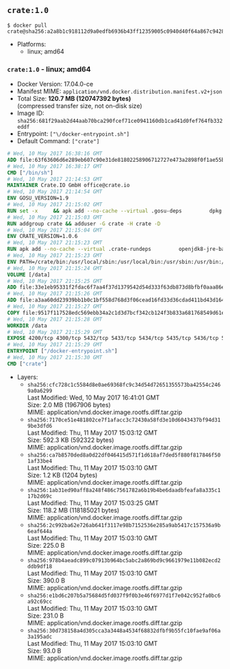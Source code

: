 ## `crate:1.0`

```console
$ docker pull crate@sha256:a2a8b1c918112d9a0edfb6936b43ff12359005c0940d40f64a867c9428235817
```

-	Platforms:
	-	linux; amd64

### `crate:1.0` - linux; amd64

-	Docker Version: 17.04.0-ce
-	Manifest MIME: `application/vnd.docker.distribution.manifest.v2+json`
-	Total Size: **120.7 MB (120747392 bytes)**  
	(compressed transfer size, not on-disk size)
-	Image ID: `sha256:681f29aab2d44aab70bca290fcef71ce0941160db1cad41d0fef764fb332eddf`
-	Entrypoint: `["\/docker-entrypoint.sh"]`
-	Default Command: `["crate"]`

```dockerfile
# Wed, 10 May 2017 16:38:16 GMT
ADD file:63f63606d6e289eb607c90e31de81802258906712727e473a2898f0f1ae55bb5 in / 
# Wed, 10 May 2017 16:38:17 GMT
CMD ["/bin/sh"]
# Wed, 10 May 2017 21:14:53 GMT
MAINTAINER Crate.IO GmbH office@crate.io
# Wed, 10 May 2017 21:14:54 GMT
ENV GOSU_VERSION=1.9
# Wed, 10 May 2017 21:15:02 GMT
RUN set -x     && apk add --no-cache --virtual .gosu-deps         dpkg         gnupg         curl     && export ARCH=$(echo $(dpkg --print-architecture) | cut -d"-" -f3)     && curl -o /usr/local/bin/gosu -fSL "https://github.com/tianon/gosu/releases/download/$GOSU_VERSION/gosu-$ARCH"     && curl -o /usr/local/bin/gosu.asc -fSL "https://github.com/tianon/gosu/releases/download/$GOSU_VERSION/gosu-$ARCH.asc"     && export GNUPGHOME="$(mktemp -d)"     && gpg --keyserver ha.pool.sks-keyservers.net --recv-keys B42F6819007F00F88E364FD4036A9C25BF357DD4     && gpg --batch --verify /usr/local/bin/gosu.asc /usr/local/bin/gosu     && rm -r "$GNUPGHOME" /usr/local/bin/gosu.asc     && chmod +x /usr/local/bin/gosu     && gosu nobody true     && apk del .gosu-deps
# Wed, 10 May 2017 21:15:03 GMT
RUN addgroup crate && adduser -G crate -H crate -D
# Wed, 10 May 2017 21:15:04 GMT
ENV CRATE_VERSION=1.0.6
# Wed, 10 May 2017 21:15:23 GMT
RUN apk add --no-cache --virtual .crate-rundeps         openjdk8-jre-base         python3         openssl         sigar     && apk add --no-cache --virtual .build-deps         curl         gnupg         tar     && curl -fSL -O https://cdn.crate.io/downloads/releases/crate-$CRATE_VERSION.tar.gz     && curl -fSL -O https://cdn.crate.io/downloads/releases/crate-$CRATE_VERSION.tar.gz.asc     && export GNUPGHOME="$(mktemp -d)"     && gpg --keyserver ha.pool.sks-keyservers.net --recv-keys 90C23FC6585BC0717F8FBFC37FAAE51A06F6EAEB     && gpg --batch --verify crate-$CRATE_VERSION.tar.gz.asc crate-$CRATE_VERSION.tar.gz     && rm -r "$GNUPGHOME" crate-$CRATE_VERSION.tar.gz.asc     && mkdir /crate     && tar -xf crate-$CRATE_VERSION.tar.gz -C /crate --strip-components=1     && rm crate-$CRATE_VERSION.tar.gz     && ln -s /usr/bin/python3 /usr/bin/python     && rm /crate/plugins/sigar/lib/libsigar-amd64-linux.so     && apk del .build-deps
# Wed, 10 May 2017 21:15:23 GMT
ENV PATH=/crate/bin:/usr/local/sbin:/usr/local/bin:/usr/sbin:/usr/bin:/sbin:/bin
# Wed, 10 May 2017 21:15:24 GMT
VOLUME [/data]
# Wed, 10 May 2017 21:15:25 GMT
ADD file:33e1eb95331f2fdac6f7aa4f37d1379542d54d333f63db873d8bfbf0aaa86e2d in /crate/config/crate.yml 
# Wed, 10 May 2017 21:15:26 GMT
ADD file:a3aa60dd23939bb1b0c1bf558d768d3f06cead16fd33d36cdad411bd43d16448 in /crate/config/logging.yml 
# Wed, 10 May 2017 21:15:27 GMT
COPY file:9517f117528edc569ebb34a2c1d3d7bcf342cb124f3b833a681768549d61ebfb in / 
# Wed, 10 May 2017 21:15:28 GMT
WORKDIR /data
# Wed, 10 May 2017 21:15:29 GMT
EXPOSE 4200/tcp 4300/tcp 5432/tcp 5433/tcp 5434/tcp 5435/tcp 5436/tcp 5437/tcp 5438/tcp 5439/tcp 5440/tcp 5441/tcp 5442/tcp 5443/tcp 5444/tcp 5445/tcp 5446/tcp 5447/tcp 5448/tcp 5449/tcp 5450/tcp 5451/tcp 5452/tcp 5453/tcp 5454/tcp 5455/tcp 5456/tcp 5457/tcp 5458/tcp 5459/tcp 5460/tcp 5461/tcp 5462/tcp 5463/tcp 5464/tcp 5465/tcp 5466/tcp 5467/tcp 5468/tcp 5469/tcp 5470/tcp 5471/tcp 5472/tcp 5473/tcp 5474/tcp 5475/tcp 5476/tcp 5477/tcp 5478/tcp 5479/tcp 5480/tcp 5481/tcp 5482/tcp 5483/tcp 5484/tcp 5485/tcp 5486/tcp 5487/tcp 5488/tcp 5489/tcp 5490/tcp 5491/tcp 5492/tcp 5493/tcp 5494/tcp 5495/tcp 5496/tcp 5497/tcp 5498/tcp 5499/tcp 5500/tcp 5501/tcp 5502/tcp 5503/tcp 5504/tcp 5505/tcp 5506/tcp 5507/tcp 5508/tcp 5509/tcp 5510/tcp 5511/tcp 5512/tcp 5513/tcp 5514/tcp 5515/tcp 5516/tcp 5517/tcp 5518/tcp 5519/tcp 5520/tcp 5521/tcp 5522/tcp 5523/tcp 5524/tcp 5525/tcp 5526/tcp 5527/tcp 5528/tcp 5529/tcp 5530/tcp 5531/tcp 5532/tcp
# Wed, 10 May 2017 21:15:29 GMT
ENTRYPOINT ["/docker-entrypoint.sh"]
# Wed, 10 May 2017 21:15:30 GMT
CMD ["crate"]
```

-	Layers:
	-	`sha256:cfc728c1c5584d8e0ae69368fc9c34d54d72651355573ba42554c2469a0a6299`  
		Last Modified: Wed, 10 May 2017 16:41:01 GMT  
		Size: 2.0 MB (1967906 bytes)  
		MIME: application/vnd.docker.image.rootfs.diff.tar.gzip
	-	`sha256:7170ce51e481802ce7f1afacc3c72430a58fd3e10d6043437bf94d319be3dfd6`  
		Last Modified: Thu, 11 May 2017 15:03:12 GMT  
		Size: 592.3 KB (592322 bytes)  
		MIME: application/vnd.docker.image.rootfs.diff.tar.gzip
	-	`sha256:ca7b8570ded8a0d22df046415d571f1d618af7ded5f880f817846f501af33be4`  
		Last Modified: Thu, 11 May 2017 15:03:10 GMT  
		Size: 1.2 KB (1204 bytes)  
		MIME: application/vnd.docker.image.rootfs.diff.tar.gzip
	-	`sha256:1ab31ed90aff8a248f486c7561782a6b19b4be6daadbfeafa8a335c117b2d69c`  
		Last Modified: Thu, 11 May 2017 15:03:25 GMT  
		Size: 118.2 MB (118185021 bytes)  
		MIME: application/vnd.docker.image.rootfs.diff.tar.gzip
	-	`sha256:2c992ba62e726ab641f3117e98b7152536e285a9ab5417c157536a9b6eaf644a`  
		Last Modified: Thu, 11 May 2017 15:03:10 GMT  
		Size: 225.0 B  
		MIME: application/vnd.docker.image.rootfs.diff.tar.gzip
	-	`sha256:978b4aeadc899c07913b964bc5abc2a869bd9c9661979e11b082ecd2ddb9df18`  
		Last Modified: Thu, 11 May 2017 15:03:10 GMT  
		Size: 390.0 B  
		MIME: application/vnd.docker.image.rootfs.diff.tar.gzip
	-	`sha256:e1bd6c207b5a75684d5fd037f9f0b3e46f6977d1f7e042c952fa0bc6a92c69cc`  
		Last Modified: Thu, 11 May 2017 15:03:10 GMT  
		Size: 231.0 B  
		MIME: application/vnd.docker.image.rootfs.diff.tar.gzip
	-	`sha256:30d738158a4d305cca3a3448a4534f68832dfbf9b55fc10fae9af06a3a195adc`  
		Last Modified: Thu, 11 May 2017 15:03:10 GMT  
		Size: 93.0 B  
		MIME: application/vnd.docker.image.rootfs.diff.tar.gzip
